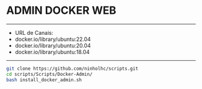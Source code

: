 # ADMIN DOCKER WEB

---

- URL de Canais:
- docker.io/library/ubuntu:22.04
- docker.io/library/ubuntu:20.04
- docker.io/library/ubuntu:18.04

---

```bash
git clone https://github.com/ninholhc/scripts.git
cd scripts/Scripts/Docker-Admin/
bash install_docker_admin.sh
```